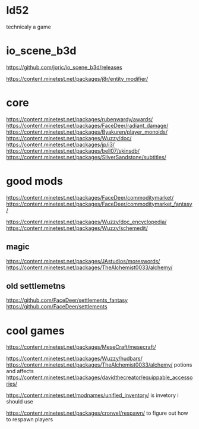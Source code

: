 # ld52

technicaly a game

# io_scene_b3d
https://github.com/joric/io_scene_b3d/releases



https://content.minetest.net/packages/j8r/entity_modifier/

# core

https://content.minetest.net/packages/rubenwardy/awards/
https://content.minetest.net/packages/FaceDeer/radiant_damage/
https://content.minetest.net/packages/Byakuren/player_monoids/
https://content.minetest.net/packages/Wuzzy/doc/
https://content.minetest.net/packages/jp/i3/
https://content.minetest.net/packages/bell07/skinsdb/
https://content.minetest.net/packages/SilverSandstone/subtitles/


# good mods
https://content.minetest.net/packages/FaceDeer/commoditymarket/
https://content.minetest.net/packages/FaceDeer/commoditymarket_fantasy/



https://content.minetest.net/packages/Wuzzy/doc_encyclopedia/
https://content.minetest.net/packages/Wuzzy/schemedit/

## magic
https://content.minetest.net/packages/JAstudios/moreswords/
https://content.minetest.net/packages/TheAlchemist0033/alchemy/


## old settlemetns
https://github.com/FaceDeer/settlements_fantasy
https://github.com/FaceDeer/settlements

# cool games
https://content.minetest.net/packages/MeseCraft/mesecraft/


https://content.minetest.net/packages/Wuzzy/hudbars/
https://content.minetest.net/packages/TheAlchemist0033/alchemy/ potions and affects
https://content.minetest.net/packages/davidthecreator/equippable_accessories/

https://content.minetest.net/modnames/unified_inventory/ is invetory i should use

https://content.minetest.net/packages/cronvel/respawn/ to figure out how to respawn players